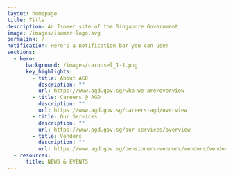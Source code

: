 ```yaml
---
layout: homepage
title: Title
description: An Isomer site of the Singapore Government
image: /images/isomer-logo.svg
permalink: /
notification: Here's a notification bar you can use!
sections:
  - hero:
      background: /images/carousel_1-1.png
      key_highlights:
        - title: About AGD
          description: ""
          url: https://www.agd.gov.sg/who-we-are/overview
        - title: Careers @ AGD
          description: ""
          url: https://www.agd.gov.sg/careers-agd/overview
        - title: Our Services
          description: ""
          url: https://www.agd.gov.sg/our-services/overview
        - title: Vendors
          description: ""
          url: https://www.agd.gov.sg/pensioners-vendors/vendors/vendors@gov
  - resources:
      title: NEWS & EVENTS
---
```

